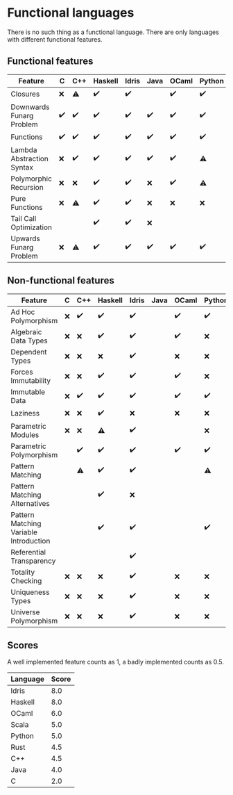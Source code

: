 <!-- DO NOT EDIT THIS FILE -->
<!-- edit funlangs.hs instead -->

# Functional languages

There is no such thing as a functional language.
There are only languages with different functional features.

## Functional features

| Feature | C | C++ | Haskell | Idris | Java | OCaml | Python | Rust | Scala |
|---|---|---|---|---|---|---|---|---|---|
| Closures | :x: | :warning: | :heavy_check_mark: | :heavy_check_mark: |  | :heavy_check_mark: | :heavy_check_mark: | :warning: | :heavy_check_mark: |
| Downwards Funarg Problem | :heavy_check_mark: | :heavy_check_mark: | :heavy_check_mark: | :heavy_check_mark: | :heavy_check_mark: | :heavy_check_mark: | :heavy_check_mark: | :heavy_check_mark: | :heavy_check_mark: |
| Functions | :heavy_check_mark: | :heavy_check_mark: | :heavy_check_mark: | :heavy_check_mark: | :heavy_check_mark: | :heavy_check_mark: | :heavy_check_mark: | :heavy_check_mark: | :heavy_check_mark: |
| Lambda Abstraction Syntax | :x: | :heavy_check_mark: | :heavy_check_mark: | :heavy_check_mark: | :heavy_check_mark: | :heavy_check_mark: | :warning: | :heavy_check_mark: | :heavy_check_mark: |
| Polymorphic Recursion | :x: | :x: | :heavy_check_mark: | :heavy_check_mark: | :x: | :heavy_check_mark: | :warning: |  |  |
| Pure Functions | :x: | :warning: | :heavy_check_mark: | :heavy_check_mark: | :x: | :x: | :x: | :x: | :x: |
| Tail Call Optimization |  |  | :heavy_check_mark: | :heavy_check_mark: | :x: |  |  |  |  |
| Upwards Funarg Problem | :x: | :warning: | :heavy_check_mark: | :heavy_check_mark: | :heavy_check_mark: | :heavy_check_mark: | :heavy_check_mark: | :heavy_check_mark: | :heavy_check_mark: |

## Non-functional features

| Feature | C | C++ | Haskell | Idris | Java | OCaml | Python | Rust | Scala |
|---|---|---|---|---|---|---|---|---|---|
| Ad Hoc Polymorphism | :x: | :heavy_check_mark: | :heavy_check_mark: | :heavy_check_mark: |  | :heavy_check_mark: | :heavy_check_mark: | :heavy_check_mark: |  |
| Algebraic Data Types | :x: | :x: | :heavy_check_mark: | :heavy_check_mark: |  | :heavy_check_mark: | :x: | :heavy_check_mark: |  |
| Dependent Types | :x: | :x: | :x: | :heavy_check_mark: |  | :x: | :x: | :x: |  |
| Forces Immutability | :x: | :x: | :heavy_check_mark: | :heavy_check_mark: |  | :heavy_check_mark: | :x: | :heavy_check_mark: |  |
| Immutable Data | :x: | :heavy_check_mark: | :heavy_check_mark: | :heavy_check_mark: |  | :heavy_check_mark: | :heavy_check_mark: | :heavy_check_mark: |  |
| Laziness | :x: | :x: | :heavy_check_mark: | :x: |  | :x: | :x: | :x: |  |
| Parametric Modules | :x: | :x: | :warning: | :heavy_check_mark: |  |  | :x: | :x: |  |
| Parametric Polymorphism |  | :heavy_check_mark: | :heavy_check_mark: | :heavy_check_mark: |  | :heavy_check_mark: | :heavy_check_mark: | :heavy_check_mark: |  |
| Pattern Matching |  | :warning: | :heavy_check_mark: | :heavy_check_mark: |  |  | :warning: | :warning: |  |
| Pattern Matching Alternatives |  |  | :heavy_check_mark: | :x: |  |  |  | :heavy_check_mark: |  |
| Pattern Matching Variable Introduction |  |  | :heavy_check_mark: | :heavy_check_mark: |  |  | :heavy_check_mark: | :heavy_check_mark: |  |
| Referential Transparency |  |  |  | :heavy_check_mark: |  |  |  |  |  |
| Totality Checking | :x: | :x: | :x: | :heavy_check_mark: |  | :x: | :x: | :x: |  |
| Uniqueness Types | :x: | :x: | :x: | :heavy_check_mark: |  | :x: | :x: | :heavy_check_mark: |  |
| Universe Polymorphism | :x: | :x: | :x: | :heavy_check_mark: |  | :x: | :x: | :x: |  |

## Scores

A well implemented feature counts as 1,
a badly implemented counts as 0.5.

| Language | Score |
|----------|-------|
| Idris | 8.0 |
| Haskell | 8.0 |
| OCaml | 6.0 |
| Scala | 5.0 |
| Python | 5.0 |
| Rust | 4.5 |
| C++ | 4.5 |
| Java | 4.0 |
| C | 2.0 |

